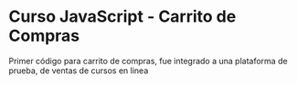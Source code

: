 # Curso JavaScript - Carrito de Compras
Primer código para carrito de compras, fue integrado a una plataforma de prueba, de ventas de cursos en linea

